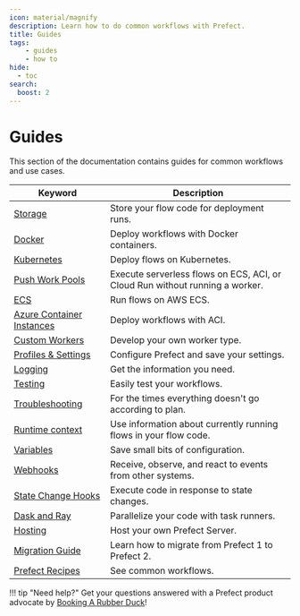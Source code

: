 ```yaml
---
icon: material/magnify
description: Learn how to do common workflows with Prefect.
title: Guides
tags:
    - guides
    - how to
hide:
  - toc
search:
  boost: 2
---
```


# Guides

This section of the documentation contains guides for common workflows and use cases. 

| Keyword                                                  | Description                                                                                        |
| -------------------------------------------------------- | -------------------------------------------------------------------------------------------------- |
| [Storage](/guides/storage/) | Store your flow code for deployment runs. |
| [Docker](/guides/deployment/docker/) | Deploy workflows with Docker containers. |
| [Kubernetes](/guides/deployment/helm-worker/) | Deploy flows on Kubernetes. |
| [Push Work Pools](/guides/deployment/push-work-pools/) |  Execute serverless flows on ECS, ACI, or Cloud Run without running a worker. | 
| [ECS](https://prefecthq.github.io/prefect-aws/#using-prefect-with-aws-ecs) |  Run flows on AWS ECS. |
| [Azure Container Instances](/guides/deployment/aci/) |  Deploy workflows with ACI. |
| [Custom Workers](/guides/deployment/developing-a-new-worker-type/) | Develop your own worker type. | 
| [Profiles & Settings](/guides/settings/) | Configure Prefect and save your settings. |
| [Logging](/guides/logs/) | Get the information you need. |
| [Testing](/guides/testing/) | Easily test your workflows. |
| [Troubleshooting](/guides/troubleshooting/) | For the times everything doesn't go according to plan. |
| [Runtime context](/guides/runtime-context/) | Use information about currently running flows in your flow code.  |
| [Variables](/guides/variables/) | Save small bits of configuration. | 
| [Webhooks](/guides/webhooks/) | Receive, observe, and react to events from other systems. |
| [State Change Hooks](/guides/state-change-hooks/) | Execute code in response to state changes. |
| [Dask and Ray](/guides/dask-ray-task-runners/) | Parallelize your code with task runners. |
| [Hosting](/guides/host/) | Host your own Prefect Server. |
| [Migration Guide](/guides/migration-guide/) | Learn how to migrate from Prefect 1 to Prefect 2. |
| [Prefect Recipes](../recipes/recipes/) |  See common workflows. |

!!! tip "Need help?"
    Get your questions answered with a Prefect product advocate by [Booking A Rubber Duck](https://calendly.com/prefect-experts/prefect-product-advocates)!
